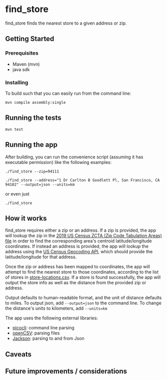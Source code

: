 # find_store

find_store finds the nearest store to a given address or zip.

## Getting Started

### Prerequisites

- Maven (mvn)
- java sdk

### Installing

To build such that you can easily run from the command line:

```
mvn compile assembly:single
```

## Running the tests

```
mvn test
```

## Running the app

After building, you can run the convenience script (assuming it has executable permission) like the following examples:

```
./find_store --zip=94111
```
```
./find_store --address="1 Dr Carlton B Goodlett Pl, San Francisco, CA 94102" --output=json --units=km
```
or even just
```
./find_store
```

## How it works

find_store requires either a zip or an address.  If a zip is provided, the app will lookup the zip in the [2019 US Census ZCTA (Zip Code Tabulation Areas) file](https://www2.census.gov/geo/docs/maps-data/data/gazetteer/2019_Gazetteer/2019_Gaz_zcta_national.zip) in order to find the corresponding area's centroid latitude/longitude coordinates. If instead an address is provided, the app will lookup the address using the [US Census Geocoding API](https://geocoding.geo.census.gov/geocoder/), which should provide the latitude/longitude for that address.

Once the zip or address has been mapped to coordinates, the app will attempt to find the nearest store to those coordinates, according to the list of stores in [store-locations.csv](src/store-locations.csv). If a store is found successfully, the app will output the store info as well as the distance from the provided zip or address.

Output defaults to human-readable format, and the unit of distance defaults to miles.  To output json, add `--output=json` to the command line.  To change the distance's units to kilometers, add `--units=km`

The app uses the following external libraries:
- [picocli](https://picocli.info/): command line parsing
- [openCSV](http://opencsv.sourceforge.net/): parsing files
- [Jackson](https://github.com/FasterXML/jackson): parsing to and from Json




## Caveats

## Future improvements / considerations
